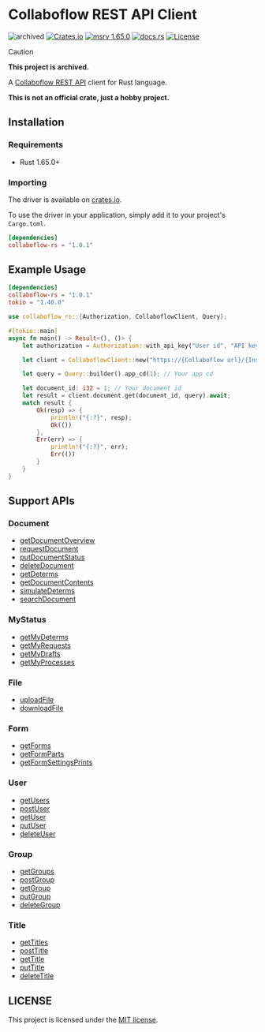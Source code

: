 # Collaboflow REST API Client

![archived](https://img.shields.io/badge/status-archived-red)
[![Crates.io](https://img.shields.io/crates/v/collaboflow-rs.svg)](https://crates.io/crates/collaboflow-rs)
[![msrv 1.65.0](https://img.shields.io/badge/msrv-1.65.0-dea584.svg?logo=rust)](https://github.com/rust-lang/rust/releases/tag/1.65.0)
[![docs.rs](https://docs.rs/collaboflow-rs/badge.svg)](https://docs.rs/collaboflow-rs)
[![License](https://img.shields.io/github/license/codemountains/collaboflow-rs)](LICENSE)

> [!CAUTION]
> **This project is archived.**

A [Collaboflow REST API](http://docs.collaboflow.com/api-docs/) client for Rust language.

**This is not an official crate, just a hobby project.**

## Installation

### Requirements

- Rust 1.65.0+

### Importing

The driver is available on [crates.io](https://crates.io/crates/collaboflow-rs).

To use the driver in your application, simply add it to your project's `Cargo.toml`.

```toml
[dependencies]
collaboflow-rs = "1.0.1"
```

## Example Usage

```toml
[dependencies]
collaboflow-rs = "1.0.1"
tokio = "1.40.0"
```

```rust
use collaboflow_rs::{Authorization, CollaboflowClient, Query};

#[tokio::main]
async fn main() -> Result<(), ()> {
    let authorization = Authorization::with_api_key("User id", "API key");

    let client = CollaboflowClient::new("https://{Collaboflow url}/{Instance name}/api/index.cfm", authorization);

    let query = Query::builder().app_cd(1); // Your app cd

    let document_id: i32 = 1; // Your document id
    let result = client.document.get(document_id, query).await;
    match result {
        Ok(resp) => {
            println!("{:?}", resp);
            Ok(())
        },
        Err(err) => {
            println!("{:?}", err);
            Err(())
        }
    }
}
```

## Support APIs

### Document

- [getDocumentOverview](http://docs.collaboflow.com/api-docs/#/Document/getDocumentOverview)
- [requestDocument](http://docs.collaboflow.com/api-docs/#/Document/requestDocument)
- [putDocumentStatus](http://docs.collaboflow.com/api-docs/#/Document/putDocumentStatus)
- [deleteDocument](http://docs.collaboflow.com/api-docs/#/Document/deleteDocument)
- [getDeterms](http://docs.collaboflow.com/api-docs/#/Document/getDeterms)
- [getDocumentContents](http://docs.collaboflow.com/api-docs/#/Document/getDocumentContents)
- [simulateDeterms](http://docs.collaboflow.com/api-docs/#/Document/simulateDeterms)
- [searchDocument](http://docs.collaboflow.com/api-docs/#/Document/searchDocument)

### MyStatus

- [getMyDeterms](http://docs.collaboflow.com/api-docs/#/MyStatus/getMyDeterms)
- [getMyRequests](http://docs.collaboflow.com/api-docs/#/MyStatus/getMyRequests)
- [getMyDrafts](http://docs.collaboflow.com/api-docs/#/MyStatus/getMyDrafts)
- [getMyProcesses](http://docs.collaboflow.com/api-docs/#/MyStatus/getMyProcesses)

### File

- [uploadFile](http://docs.collaboflow.com/api-docs/#/File/uploadFile)
- [downloadFile](http://docs.collaboflow.com/api-docs/#/File/downloadFile)

### Form

- [getForms](http://docs.collaboflow.com/api-docs/#/Form/getForms)
- [getFormParts](http://docs.collaboflow.com/api-docs/#/Form/getFormParts)
- [getFormSettingsPrints](http://docs.collaboflow.com/api-docs/#/Form/getFormSettingsPrints)

### User

- [getUsers](http://docs.collaboflow.com/api-docs/#/User/getUsers)
- [postUser](http://docs.collaboflow.com/api-docs/#/User/postUser)
- [getUser](http://docs.collaboflow.com/api-docs/#/User/getUser)
- [putUser](http://docs.collaboflow.com/api-docs/#/User/putUser)
- [deleteUser](http://docs.collaboflow.com/api-docs/#/User/deleteUser)

### Group

- [getGroups](http://docs.collaboflow.com/api-docs/#/Group/getGroups)
- [postGroup](http://docs.collaboflow.com/api-docs/#/Group/postGroup)
- [getGroup](http://docs.collaboflow.com/api-docs/#/Group/getGroup)
- [putGroup](http://docs.collaboflow.com/api-docs/#/Group/putGroup)
- [deleteGroup](http://docs.collaboflow.com/api-docs/#/Group/deleteGroup)

### Title

- [getTitles](http://docs.collaboflow.com/api-docs/#/Title/getTitles)
- [postTitle](http://docs.collaboflow.com/api-docs/#/Title/postTitle)
- [getTitle](http://docs.collaboflow.com/api-docs/#/Title/getTitle)
- [putTitle](http://docs.collaboflow.com/api-docs/#/Title/putTitle)
- [deleteTitle](http://docs.collaboflow.com/api-docs/#/Title/deleteTitle)

## LICENSE

This project is licensed under the [MIT license](LICENSE).
